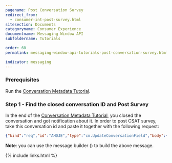 ```yaml
---
pagename: Post Conversation Survey
redirect_from:
  - consumer-int-post-survey.html
sitesection: Documents
categoryname: Consumer Experience
documentname: Messaging Window API
subfoldername: Tutorials

order: 60
permalink: messaging-window-api-tutorials-post-conversation-survey.html

indicator: messaging
---
```


### Prerequisites
Run the [Conversation Metadata Tutorial](consumer-int-conversation-md.html).

### Step 1 - Find the closed conversation ID and Post Survey

In the end of the [Conversation Metadata Tutorial](consumer-int-conversation-md.html), you closed the conversation and got notification about it. In order to post CSAT survey, take this conversation id and paste it together with the following request:


```json
{"kind":"req","id":"AHDJE","type":"cm.UpdateConversationField","body":{"conversationId":"__CONVERSATION_ID__","conversationField":{"field":"CSATRate","csatRate":5,"csatResolutionConfirmation":true,"status":"FILLED"}}}
```
**Note**: you can use the message builder (<a href="consumer-int-msg-csat-conv.html" target="_blank"><i class="fa fa-magic" aria-hidden="true"></i></a>) to build the above message. 

{% include links.html %}
